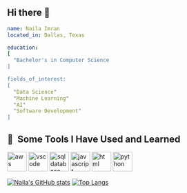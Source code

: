 ## Hi there 👋

<!--
**naila-git/naila-git** is a ✨ _special_ ✨ repository because its `README.md` (this file) appears on your GitHub profile.

Here are some ideas to get you started:

- 🔭 I’m currently working on ...
- 🌱 I’m currently learning ...
- 👯 I’m looking to collaborate on ...
- 🤔 I’m looking for help with ...
- 💬 Ask me about ...
- 📫 How to reach me: ...
- 😄 Pronouns: ...
- ⚡ Fun fact: ...
<img src="https://capsule-render.vercel.app/api?type=rect&color=gradient&height=120&section=header&text=Hi%20%I'm%20%Naila!&fontSize=50&animation=blink%fontAlign=50&Desc&descSize=30" />
-->


```yaml
name: Naila Imran 
located_in: Dallas, Texas

education:
[
  "Bachelor's in Computer Science
]

fields_of_interest: 
[
  "Data Science"
  "Machine Learning"
  "AI"
  "Software Development"
]
```

<h2> 🚀 &nbsp;Some Tools I Have Used and Learned</h2>
<p align="left">
<img src="https://cdn.jsdelivr.net/gh/devicons/devicon@latest/icons/amazonwebservices/amazonwebservices-original-wordmark.svg" alt="aws" width="45" height="45" />
<img src="https://cdn.jsdelivr.net/gh/devicons/devicon/icons/vscode/vscode-original.svg" alt="vscode" width="45" height="45"/>
<img src="https://cdn.jsdelivr.net/gh/devicons/devicon@latest/icons/azuresqldatabase/azuresqldatabase-original.svg" alt="sqldatabase" width="45" height="45" />
<img src="https://cdn.jsdelivr.net/gh/devicons/devicon@latest/icons/javascript/javascript-original.svg" alt="javascript" width="45" height="45" /> 
<img src="https://cdn.jsdelivr.net/gh/devicons/devicon@latest/icons/html5/html5-original.svg" alt="html" width="45" height="45" />
<img src="https://cdn.jsdelivr.net/gh/devicons/devicon@latest/icons/python/python-original.svg" alt="python" width="45" height="45" />
                   
          
  
</p>

[![Naila's GitHub stats](https://github-readme-stats.vercel.app/api?username=naila-git&hide=stars,contribs&show_icons=true&theme=tokyonight)](https://github.com/naila-git/github-readme-stats)
[![Top Langs](https://github-readme-stats.vercel.app/api/top-langs/?username=naila-git&size_weight=0.5&count_weight=0.5)](https://github.com/naila-git/github-readme-stats)

